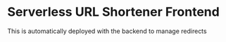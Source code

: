 # Serverless URL Shortener Frontend

This is automatically deployed with the backend to manage redirects
